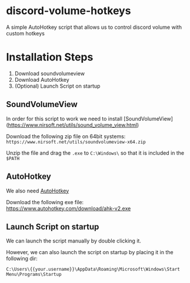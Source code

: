 # discord-volume-hotkeys
A simple AutoHotkey script that allows us to control discord volume with custom hotkeys

# Installation Steps
1. Download soundvolumeview
2. Download AutoHotkey
3. (Optional) Launch Script on startup
## SoundVolumeView
In order for this script to work we need to install [SoundVolumeView]
(https://www.nirsoft.net/utils/sound_volume_view.html)

Download the following zip file on 64bit systems:
`https://www.nirsoft.net/utils/soundvolumeview-x64.zip`

Unzip the file and drag the `.exe` to `C:\Windows\` so that it is included in the `$PATH`

## AutoHotkey
We also need [AutoHotkey](https://www.autohotkey.com/)

Download the following exe file:
https://www.autohotkey.com/download/ahk-v2.exe

## Launch Script on startup
We can launch the script manually by double clicking it.

However, we can also launch the script on startup by placing it in the following dir:

`C:\Users\{{your.username}}\AppData\Roaming\Microsoft\Windows\Start Menu\Programs\Startup`
